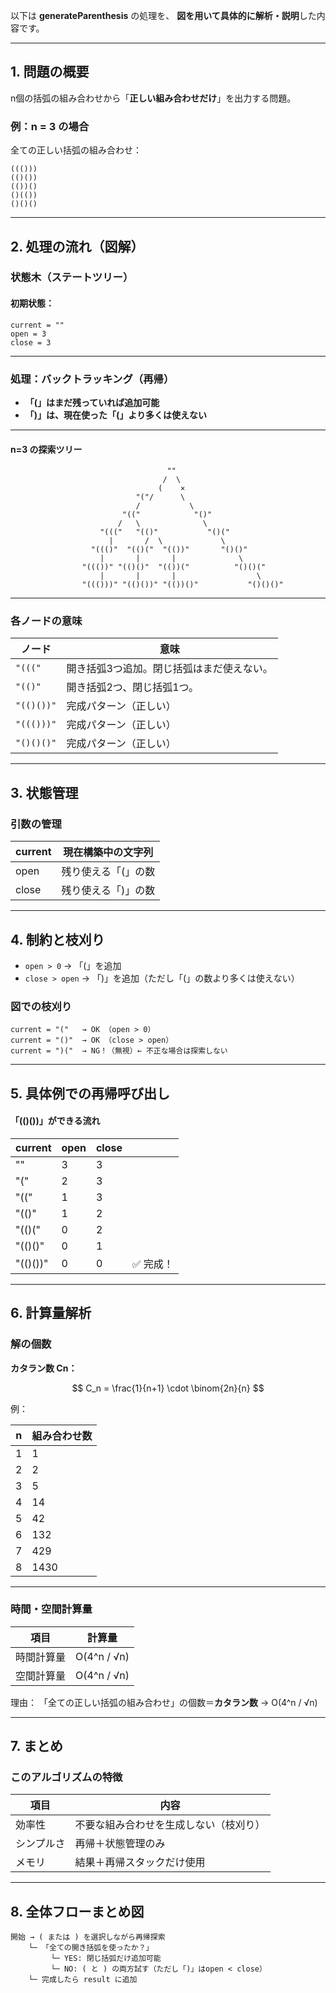 以下は **generateParenthesis** の処理を、
**図を用いて具体的に解析・説明**した内容です。

---

## **1. 問題の概要**

n個の括弧の組み合わせから「**正しい組み合わせだけ**」を出力する問題。

### 例：n = 3 の場合

全ての正しい括弧の組み合わせ：

```
((()))
(()())
(())()
()(())
()()()
```

---

## **2. 処理の流れ（図解）**

### **状態木（ステートツリー）**

#### 初期状態：

```
current = ""
open = 3
close = 3
```

---

### **処理：バックトラッキング（再帰）**

- **「(」はまだ残っていれば追加可能**
- **「)」は、現在使った「(」より多くは使えない**

---

#### **n=3 の探索ツリー**

```
                                   ""
                                  /  \
                                 (    ×
                            "("/      \
                            /           \
                         "(("            "()"
                        /   \              \
                    "((("   "(()"           "()("
                      |       /  \             \
                  "((()"  "(()("  "(())"       "()()"
                    |       |       |              \
                "((())" "(()()"  "(())("          "()()("
                    |       |       |                  \
                "((()))" "(()())" "(())()"           "()()()"
```

---

### **各ノードの意味**

| ノード     | 意味                                      |
| ---------- | ----------------------------------------- |
| `"((("`    | 開き括弧3つ追加。閉じ括弧はまだ使えない。 |
| `"(()"`    | 開き括弧2つ、閉じ括弧1つ。                |
| `"(()())"` | 完成パターン（正しい）                    |
| `"((()))"` | 完成パターン（正しい）                    |
| `"()()()"` | 完成パターン（正しい）                    |

---

## **3. 状態管理**

### **引数の管理**

| current | 現在構築中の文字列  |
| ------- | ------------------- |
| open    | 残り使える「(」の数 |
| close   | 残り使える「)」の数 |

---

## **4. 制約と枝刈り**

- `open > 0` → 「(」を追加
- `close > open` → 「)」を追加（ただし「(」の数より多くは使えない）

### **図での枝刈り**

```
current = "("   → OK （open > 0）
current = "()"  → OK （close > open）
current = ")("  → NG！（無視）← 不正な場合は探索しない
```

---

## **5. 具体例での再帰呼び出し**

#### **「(()())」ができる流れ**

| current  | open | close |           |
| -------- | ---- | ----- | --------- |
| ""       | 3    | 3     |           |
| "("      | 2    | 3     |           |
| "(("     | 1    | 3     |           |
| "(()"    | 1    | 2     |           |
| "(()("   | 0    | 2     |           |
| "(()()"  | 0    | 1     |           |
| "(()())" | 0    | 0     | ✅ 完成！ |

---

## **6. 計算量解析**

### **解の個数**

**カタラン数 Cn：**

$$
C_n = \frac{1}{n+1} \cdot \binom{2n}{n}
$$

例：

| n   | 組み合わせ数 |
| --- | ------------ |
| 1   | 1            |
| 2   | 2            |
| 3   | 5            |
| 4   | 14           |
| 5   | 42           |
| 6   | 132          |
| 7   | 429          |
| 8   | 1430         |

---

### **時間・空間計算量**

| 項目       | 計算量      |
| ---------- | ----------- |
| 時間計算量 | O(4^n / √n) |
| 空間計算量 | O(4^n / √n) |

理由：
「全ての正しい括弧の組み合わせ」の個数＝**カタラン数** → O(4^n / √n)

---

## **7. まとめ**

### **このアルゴリズムの特徴**

| 項目       | 内容                                   |
| ---------- | -------------------------------------- |
| 効率性     | 不要な組み合わせを生成しない（枝刈り） |
| シンプルさ | 再帰＋状態管理のみ                     |
| メモリ     | 結果＋再帰スタックだけ使用             |

---

## **8. 全体フローまとめ図**

```plaintext
開始 → ( または ) を選択しながら再帰探索
    └─ 「全ての開き括弧を使ったか？」
         └─ YES: 閉じ括弧だけ追加可能
         └─ NO: ( と ) の両方試す（ただし「)」はopen < close）
    └─ 完成したら result に追加
```
